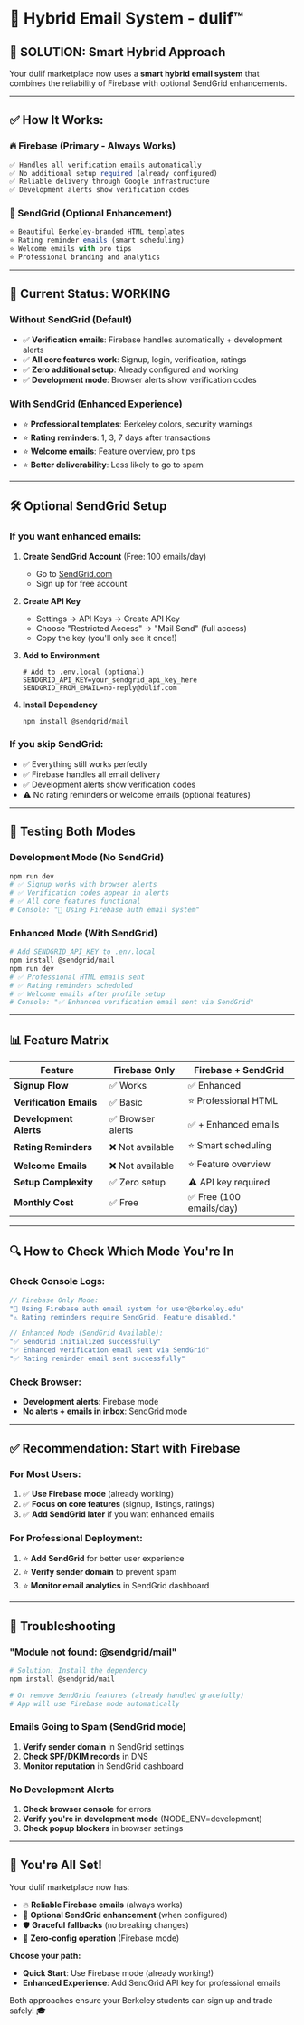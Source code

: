 # 📧 Hybrid Email System - dulif™

## 🎯 **SOLUTION: Smart Hybrid Approach**

Your dulif marketplace now uses a **smart hybrid email system** that combines the reliability of Firebase with optional SendGrid enhancements.

---

## ✅ **How It Works:**

### **🔥 Firebase (Primary - Always Works)**
```typescript
✅ Handles all verification emails automatically
✅ No additional setup required (already configured)
✅ Reliable delivery through Google infrastructure
✅ Development alerts show verification codes
```

### **📧 SendGrid (Optional Enhancement)**
```typescript
⭐ Beautiful Berkeley-branded HTML templates
⭐ Rating reminder emails (smart scheduling)
⭐ Welcome emails with pro tips
⭐ Professional branding and analytics
```

---

## 🚀 **Current Status: WORKING**

### **Without SendGrid (Default)**
- ✅ **Verification emails**: Firebase handles automatically + development alerts
- ✅ **All core features work**: Signup, login, verification, ratings
- ✅ **Zero additional setup**: Already configured and working
- ✅ **Development mode**: Browser alerts show verification codes

### **With SendGrid (Enhanced Experience)**
- ⭐ **Professional templates**: Berkeley colors, security warnings
- ⭐ **Rating reminders**: 1, 3, 7 days after transactions  
- ⭐ **Welcome emails**: Feature overview, pro tips
- ⭐ **Better deliverability**: Less likely to go to spam

---

## 🛠️ **Optional SendGrid Setup**

### **If you want enhanced emails:**

1. **Create SendGrid Account** (Free: 100 emails/day)
   - Go to [SendGrid.com](https://sendgrid.com)
   - Sign up for free account

2. **Create API Key**
   - Settings → API Keys → Create API Key
   - Choose "Restricted Access" → "Mail Send" (full access)
   - Copy the key (you'll only see it once!)

3. **Add to Environment**
   ```env
   # Add to .env.local (optional)
   SENDGRID_API_KEY=your_sendgrid_api_key_here
   SENDGRID_FROM_EMAIL=no-reply@dulif.com
   ```

4. **Install Dependency**
   ```bash
   npm install @sendgrid/mail
   ```

### **If you skip SendGrid:**
- ✅ Everything still works perfectly
- ✅ Firebase handles all email delivery
- ✅ Development alerts show verification codes
- ⚠️ No rating reminders or welcome emails (optional features)

---

## 🧪 **Testing Both Modes**

### **Development Mode (No SendGrid)**
```bash
npm run dev
# ✅ Signup works with browser alerts
# ✅ Verification codes appear in alerts  
# ✅ All core features functional
# Console: "🔄 Using Firebase auth email system"
```

### **Enhanced Mode (With SendGrid)**
```bash
# Add SENDGRID_API_KEY to .env.local
npm install @sendgrid/mail
npm run dev
# ✅ Professional HTML emails sent
# ✅ Rating reminders scheduled
# ✅ Welcome emails after profile setup
# Console: "✅ Enhanced verification email sent via SendGrid"
```

---

## 📊 **Feature Matrix**

| Feature | Firebase Only | Firebase + SendGrid |
|---------|---------------|-------------------|
| **Signup Flow** | ✅ Works | ✅ Enhanced |
| **Verification Emails** | ✅ Basic | ⭐ Professional HTML |
| **Development Alerts** | ✅ Browser alerts | ✅ + Enhanced emails |
| **Rating Reminders** | ❌ Not available | ⭐ Smart scheduling |
| **Welcome Emails** | ❌ Not available | ⭐ Feature overview |
| **Setup Complexity** | ✅ Zero setup | ⚠️ API key required |
| **Monthly Cost** | ✅ Free | ✅ Free (100 emails/day) |

---

## 🔍 **How to Check Which Mode You're In**

### **Check Console Logs:**
```typescript
// Firebase Only Mode:
"🔄 Using Firebase auth email system for user@berkeley.edu"
"⚠️ Rating reminders require SendGrid. Feature disabled."

// Enhanced Mode (SendGrid Available):
"✅ SendGrid initialized successfully" 
"✅ Enhanced verification email sent via SendGrid"
"✅ Rating reminder email sent successfully"
```

### **Check Browser:**
- **Development alerts**: Firebase mode
- **No alerts + emails in inbox**: SendGrid mode

---

## ✅ **Recommendation: Start with Firebase**

### **For Most Users:**
1. ✅ **Use Firebase mode** (already working)
2. ✅ **Focus on core features** (signup, listings, ratings)
3. ✅ **Add SendGrid later** if you want enhanced emails

### **For Professional Deployment:**
1. ⭐ **Add SendGrid** for better user experience
2. ⭐ **Verify sender domain** to prevent spam
3. ⭐ **Monitor email analytics** in SendGrid dashboard

---

## 🚨 **Troubleshooting**

### **"Module not found: @sendgrid/mail"**
```bash
# Solution: Install the dependency
npm install @sendgrid/mail

# Or remove SendGrid features (already handled gracefully)
# App will use Firebase mode automatically
```

### **Emails Going to Spam (SendGrid mode)**
1. **Verify sender domain** in SendGrid settings
2. **Check SPF/DKIM records** in DNS
3. **Monitor reputation** in SendGrid dashboard

### **No Development Alerts**
1. **Check browser console** for errors
2. **Verify you're in development mode** (NODE_ENV=development)
3. **Check popup blockers** in browser settings

---

## 🎉 **You're All Set!**

Your dulif marketplace now has:
- 🔥 **Reliable Firebase emails** (always works)
- 📧 **Optional SendGrid enhancement** (when configured)
- 🛡️ **Graceful fallbacks** (no breaking changes)
- 🚀 **Zero-config operation** (Firebase mode)

**Choose your path:**
- **Quick Start**: Use Firebase mode (already working!)
- **Enhanced Experience**: Add SendGrid API key for professional emails

Both approaches ensure your Berkeley students can sign up and trade safely! 🎓